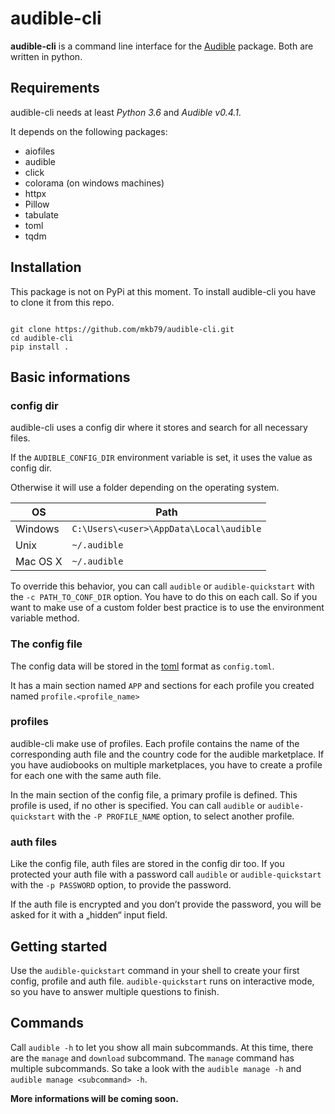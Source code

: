# audible-cli

**audible-cli** is a command line interface for the [Audible](https://github.com/mkb79/Audible) package. Both are written in python.

## Requirements

audible-cli needs at least *Python 3.6* and *Audible v0.4.1*.

It depends on the following packages:

* aiofiles
* audible
* click
* colorama (on windows machines)
* httpx
* Pillow
* tabulate
* toml
* tqdm

## Installation

This package is not on PyPi at this moment. To install audible-cli you have to clone it from this repo. 

```shell

git clone https://github.com/mkb79/audible-cli.git
cd audible-cli
pip install .

```

## Basic informations

### config dir

audible-cli uses a config dir where it stores and search for all necessary files.

If the ``AUDIBLE_CONFIG_DIR`` environment variable is set, it uses the value as config dir. 

Otherwise it will use a folder depending on the operating system.

| OS       | Path                                      |
| ---      | ---                                       |
| Windows  | ``C:\Users\<user>\AppData\Local\audible`` |
| Unix     | ``~/.audible``                            |
| Mac OS X | ``~/.audible``                            |

To override this behavior, you can call `audible` or `audible-quickstart` with the `-c PATH_TO_CONF_DIR` option. You have to do this on each call. So if you want to make use of a custom folder best practice is to use the environment variable method.

### The config file

The config data will be stored in the [toml](https://github.com/toml-lang/toml) format as ``config.toml``.

It has a main section named ``APP`` and sections for each profile you created named ``profile.<profile_name>``

### profiles

audible-cli make use of profiles. Each profile contains the name of the corresponding auth file and the country code for the audible marketplace. If you have audiobooks on multiple marketplaces, you have to create a profile for each one with the same auth file.

In the main section of the config file, a primary profile is defined. This profile is used, if no other is specified. You can call `audible` or `audible-quickstart` with the `-P PROFILE_NAME` option, to select another profile.

### auth files

Like the config file, auth files are stored in the config dir too. If you protected your auth file with a password call `audible` or `audible-quickstart` with the `-p PASSWORD` option, to provide the password.

If the auth file is encrypted and you don’t provide the password, you will be asked for it with a „hidden“ input field. 

## Getting started

Use the `audible-quickstart` command in your shell to create your first config, profile and auth file. `audible-quickstart` runs on interactive mode, so you have to answer multiple questions to finish.

## Commands

Call `audible -h` to let you show all main subcommands. At this time, there are the `manage` and `download` subcommand. The `manage` command has multiple subcommands. So take a look with the `audible manage -h` and `audible manage <subcommand> -h`. 

**More informations will be coming soon.** 

